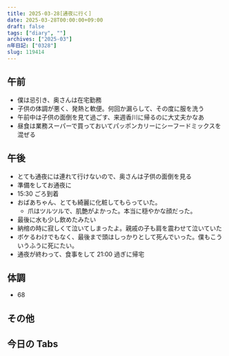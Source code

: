 ```yaml
---
title: 2025-03-28[通夜に行く]
date: 2025-03-28T00:00:00+09:00
draft: false
tags: ["diary", ""]
archives: ["2025-03"]
n年日記: ["0328"]
slug: 119414
---
```


## 午前

- 僕は忌引き、奥さんは在宅勤務
- 子供の体調が悪く、発熱と軟便。何回か漏らして、その度に服を洗う
- 午前中は子供の面倒を見て過ごす、来週香川に帰るのに大丈夫かなあ
- 昼食は業務スーパーで買っておいてパッポンカリーにシーフードミックスを混ぜる

## 午後

- とても通夜には連れて行けないので、奥さんは子供の面倒を見る
- 準備をしてお通夜に
- 15:30 ごろ到着
- おばあちゃん、とても綺麗に化粧してもらっていた。
  - 爪はツルツルで、肌艶がよかった。本当に穏やかな顔だった。
- 最後に水も少し飲めたみたい
- 納棺の時に寂しくて泣いてしまったよ。親戚の子も肩を震わせて泣いていた
- ボケるわけでもなく、最後まで頭はしっかりとして死んでいった。僕もこういうふうに死にたい。
- 通夜が終わって、食事をして 21:00 過ぎに帰宅

## 体調

- 68

## その他

## 今日の Tabs
